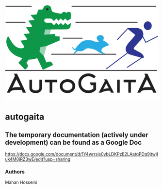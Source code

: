 ![alt text](res/autogaita_logo.png?raw=true)
# autogaita
## The temporary documentation (actively under development) can be found as a Google Doc
https://docs.google.com/document/d/1Y4wrrsjs0ybLDKPzE2LAatqPDq9jtwjIuk4M0jRZ3wE/edit?usp=sharing 

### Authors
Mahan Hosseini